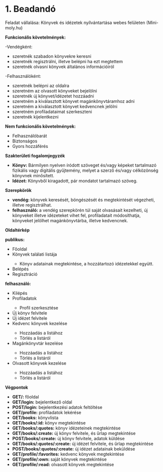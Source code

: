 # 1. Beadandó

Feladat vállalása: 
Könyvek és idézetek nyílvántartása webes felületen (Mini-moly.hu)

<b>Funkcionális követelmények:</b>
<p>-Vendégként:
<ul>
<li> szeretnék szabadon könyvekre keresni </li>
<li> szeretnék regisztrálni, illetve belépni ha ezt megtettem </li> 
<li> szeretnék olvasni könyvek általános információiról </li>
</ul></p>
        
<p>-Felhasználóként:
<ul>
<li> szeretnék belépni az oldalra </li> 
<li> szeretném az olvasott könyveket bejelölni </li> 
<li> szeretnék új könyvet/idézetet hozzáadni </li> 
<li> szeretném a kiválasztott könyvet magánkönyvtáramhoz adni </li> 
<li> szeretném a kiválasztott könyvet kedvencnek jelölni </li>
<li> szeretném profiladataimat szerkeszteni </li>
<li> szeretnék kijelentkezni </li>
</ul></p>



<b>Nem funkcionális követelmények: </b>
<ul>
<li> Felhasználóbarát </li>
<li> Biztonságos </li>
<li> Gyors hozzáférés </li> 
</ul>
        
<p><b>Szakterületi fogalomjegyzék</b> </p>
<ul> 
<li><b>Könyv:</b> Bármilyen nyelven íródott szöveget és/vagy képeket tartalmazó
fizikális vagy digitális gyűjtemény, melyet a szerző és/vagy célközönség
könyvnek minősített.</li> 
<li><b>Idézet:</b> Könyvből kiragadott, pár mondatot tartalmazó szöveg.</li> 
</ul>

<p><b>Szerepkörök</b></p>
<ul>
<li><b>vendég: </b>könyvek keresését, böngészését és megtekintését végezheti, illetve regisztrálhat.</li>
<li><b>felhasználó: </b>a vendég szerepkörén túl saját olvasásait kezelheti, új könyveket illetve idézeteket vihet fel, profiladatait módosíthatja, könyveket jelölhet magánkönyvtárba, illetve kedvencnek. </li>
</ul>

<p><b>Oldaltérkép</b></p>
<b>publikus: </b>
<ul>
<li> Főoldal</li>
<li> Könyvek találati listája</li>
<ul> <li>  Könyv adatainak megtekintése, a hozzátartozó idézetekkel együtt. </li></ul>
<li> Belépés</li>
<li> Regisztráció </li>
</ul> 
<b>felhasználó: </b>
<ul>
<li> Kilépés </li>
<li> Profiladatok </li>
<ul><li> Profil szerkesztése</li></ul>
<li> Új könyv felvitele </li>
<li> Új idézet felvitele </li>
<li> Kedvenc könyvek kezelése </li>
<ul><li>  Hozzáadás a listához</li> <li>  Törlés a listáról </li> </ul> 
<li> Magánkönyvtár kezelése </li>
<ul><li>  Hozzáadás a listához</li> <li>  Törlés a listáról </li> </ul> 
<li> Olvasott könyvek kezelése </li> 
<ul><li>  Hozzáadás a listához</li> <li>  Törlés a listáról </li> </ul> 
</ul>

<p><b>Végpontok</b><p>
<ul>
<li> <b> GET/:</b> főoldal</li> 
<li> <b> GET/login:</b> bejelentkező oldal</li> 
<li> <b> POST/login:</b> bejelentkezési adatok feltöltése</li> 
<li> <b> GET/profile:</b> profiladatok lekérése</li> 
<li> <b> GET/books:</b> könyvlista</li> 
<li> <b> GET/books/:id:</b> könyv megtekintése</li> 
<li> <b> GET/books/:quotes:</b> könyv idézeteinek megtekintése</li> 
<li> <b> GET/books/:create:</b> új könyv felvitele, és űrlap megtekintése</li> 
<li> <b> POST/books/:create:</b> új könyv felvitele, adatok küldése</li> 
<li> <b> GET/books/:quotes/:create:</b> új idézet felvitele, és űrlap megtekintése</li>
<li> <b> POST/books/:quotes/:create:</b> új idézet adatainak beküldése</li> 
<li> <b> GET/profile/:favorites:</b> kedvenc könyvek megtekintése</li> 
<li> <b> GET/profile/:own: </b> saját könyvek megtekintése</li> 
<li> <b> GET/profile/:read:</b> olvasott könyvek megtekintése</li> 
</ul>
